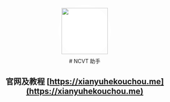 <div align="center">

<div style="padding:8px;border-radius:100%;background:white;width:124px;height:124px">
<img src="https://xianyuhekouchou.me/static/ddd.jpg" width=124 height=124  >
</div>
# NCVT 助手
</div>
 
<div align="center">

## 官网及教程 [https://xianyuhekouchou.me](https://xianyuhekouchou.me)

</div>
